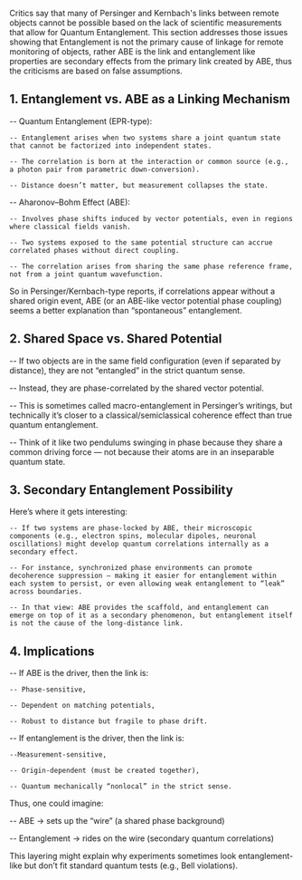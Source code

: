 Critics say that many of Persinger and Kernbach's links between remote objects cannot be possible based on the lack of scientific measurements that allow for Quantum Entanglement.  This section addresses
those issues showing that Entanglement is not the primary cause of linkage for remote monitoring of objects, rather ABE is the link and entanglement like properties are secondary
effects from the primary link created by ABE, thus the criticisms are based on false assumptions. 

## 1. Entanglement vs. ABE as a Linking Mechanism

-- Quantum Entanglement (EPR-type):

    -- Entanglement arises when two systems share a joint quantum state that cannot be factorized into independent states.

    -- The correlation is born at the interaction or common source (e.g., a photon pair from parametric down-conversion).

    -- Distance doesn’t matter, but measurement collapses the state.

-- Aharonov–Bohm Effect (ABE):

    -- Involves phase shifts induced by vector potentials, even in regions where classical fields vanish.

    -- Two systems exposed to the same potential structure can accrue correlated phases without direct coupling.

    -- The correlation arises from sharing the same phase reference frame, not from a joint quantum wavefunction.

So in Persinger/Kernbach-type reports, if correlations appear without a shared origin event, ABE (or an ABE-like vector potential phase coupling) seems a better explanation than “spontaneous” entanglement.

## 2. Shared Space vs. Shared Potential

-- If two objects are in the same field configuration (even if separated by distance), they are not “entangled” in the strict quantum sense.

-- Instead, they are phase-correlated by the shared vector potential.

-- This is sometimes called macro-entanglement in Persinger’s writings, but technically it’s closer to a classical/semiclassical coherence effect than true quantum entanglement.

-- Think of it like two pendulums swinging in phase because they share a common driving force — not because their atoms are in an inseparable quantum state.

## 3. Secondary Entanglement Possibility

Here’s where it gets interesting:

    -- If two systems are phase-locked by ABE, their microscopic components (e.g., electron spins, molecular dipoles, neuronal oscillations) might develop quantum correlations internally as a secondary effect.

    -- For instance, synchronized phase environments can promote decoherence suppression — making it easier for entanglement within each system to persist, or even allowing weak entanglement to “leak” across boundaries.

    -- In that view: ABE provides the scaffold, and entanglement can emerge on top of it as a secondary phenomenon, but entanglement itself is not the cause of the long-distance link.

## 4. Implications

-- If ABE is the driver, then the link is:

    -- Phase-sensitive,

    -- Dependent on matching potentials,

    -- Robust to distance but fragile to phase drift.

-- If entanglement is the driver, then the link is:

    --Measurement-sensitive,

    -- Origin-dependent (must be created together),

    -- Quantum mechanically “nonlocal” in the strict sense.

Thus, one could imagine:

-- ABE → sets up the “wire” (a shared phase background)

-- Entanglement → rides on the wire (secondary quantum correlations)

This layering might explain why experiments sometimes look entanglement-like but don’t fit standard quantum tests (e.g., Bell violations).
